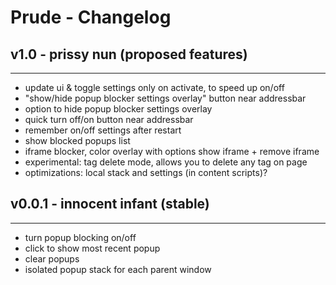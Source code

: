 # Prude - Changelog

## v1.0 - prissy nun (proposed features)
-----------------------------------------------

* update ui & toggle settings only on activate, to speed up on/off
* "show/hide popup blocker settings overlay" button near addressbar
* option to hide popup blocker settings overlay
* quick turn off/on button near addressbar
* remember on/off settings after restart
* show blocked popups list
* iframe blocker, color overlay with options show iframe + remove iframe
* experimental: tag delete mode, allows you to delete any tag on page
* optimizations: local stack and settings (in content scripts)?


## v0.0.1 - innocent infant (stable)
---------------------------------------

* turn popup blocking on/off 
* click to show most recent popup
* clear popups
* isolated popup stack for each parent window